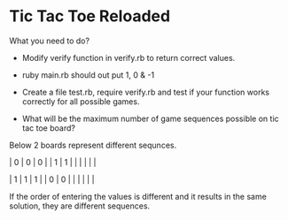 Tic Tac Toe Reloaded
===

What you need to do?

* Modify verify function in verify.rb to return correct values.

* ruby main.rb should out put 1, 0 & -1

* Create a file test.rb, require verify.rb and test if your function works correctly for all possible games.

* What will be the maximum number of game sequences possible on tic tac toe board?

Below 2 boards represent different sequnces.

   | 0 | 0 | 0 |
   | 1 | 1 |   |
   |   |   |   |
   
   | 1 | 1 | 1 |
   | 0 | 0 |   |
   |   |   |   |
   
If the order of entering the values is different and it results in the same solution, they are different sequences.
